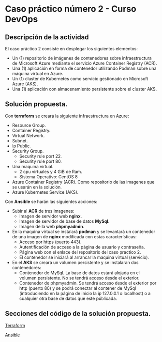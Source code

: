 # Caso práctico número 2 - Curso DevOps

## Descripción de la actividad

 El caso práctico 2 consiste en desplegar los siguientes elementos:

- Un (1) repositorio de imágenes de contenedores sobre infraestructura de Microsoft Azure mediante el servicio Azure Container Registry (ACR).
- Una (1) aplicación en forma de contenedor utilizando Podman sobre una máquina virtual en Azure.
- Un (1) cluster de Kubernetes como servicio gestionado en Microsoft Azure (AKS).
- Una (1) aplicación con almacenamiento persistente sobre el cluster AKS.

## Solución propuesta.

Con **terraform** se creará la siguiente infraestructura en Azure:
- Resource Group.
- Container Registry.
- Virtual Network.
- Subnet.
- Ip Public.  
- Security Group.
  - Security rule port 22.
  - Security rule port 80.
- Una maquina virtual.
    - 2 cpu virtuales y 4 GiB de Ram.
    - Sistema Operativo: CentOS 8
- Azure Container Registry (ACR). Como repositorio de las imagenes que se usarán en la solución.
- Azure Kubernetes Service (AKS).

Con **Ansible** se harán las siguientes acciones:
- Subir al **ACR** de tres imagenes:
  - Imagen de servidor web **nginx**.
  - Imagen de servidor de base de datos **MySql**.
  - Imagen de la web **phpmyadmin**. 
- En la maquina virtual se instalará **podman** y se levantará un contenedor de una imagen de **nginx** modificada con estas características:
  - Acceso por https (puerto 443).
  - Autentificación de acceso a la página de usuario y contraseña.
  - Página web con el enlace del repositorio del caso practico 2.
  - El contenedor se iniciará al arrancar la maquina virtual (servicio).
- En el **AKS** se creará un volumen persistente y se instalaran dos contenedores:
  - Contenedor de MySql. La base de datos estará alojada en el volumen persistente. No se tendrá acceso desde el exterior.
  - Contenedor de phpmyadmin. Se tendrá acceso desde el exterior por http (puerto 80) y se podrá conectar al contener de MySql (introduciendo en la página de inicio la ip 127.0.0.1 o localhost) o a cualquier otra base de datos que este públicada. 

## Secciones del código de la solución propuesta.

[Terraform](/terraform)

[Ansible](/ansible)
